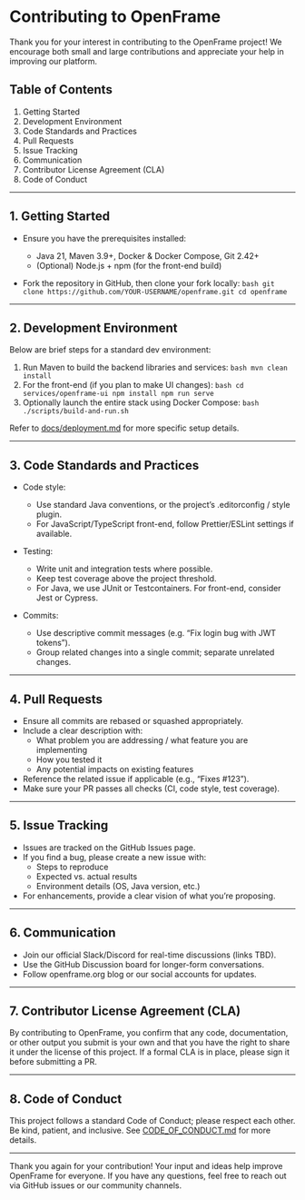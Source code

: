 # Contributing to OpenFrame

Thank you for your interest in contributing to the OpenFrame project! We encourage both small and large contributions and appreciate your help in improving our platform.

## Table of Contents
1. Getting Started  
2. Development Environment  
3. Code Standards and Practices  
4. Pull Requests  
5. Issue Tracking  
6. Communication  
7. Contributor License Agreement (CLA)  
8. Code of Conduct  

--------------------------------------------------------------------------------
## 1. Getting Started

- Ensure you have the prerequisites installed:
  - Java 21, Maven 3.9+, Docker & Docker Compose, Git 2.42+
  - (Optional) Node.js + npm (for the front-end build)

- Fork the repository in GitHub, then clone your fork locally:  ```bash
  git clone https://github.com/YOUR-USERNAME/openframe.git
  cd openframe  ```

--------------------------------------------------------------------------------
## 2. Development Environment

Below are brief steps for a standard dev environment:

1. Run Maven to build the backend libraries and services:   ```bash
   mvn clean install   ```
2. For the front-end (if you plan to make UI changes):   ```bash
   cd services/openframe-ui
   npm install
   npm run serve   ```
3. Optionally launch the entire stack using Docker Compose:   ```bash
   ./scripts/build-and-run.sh   ```

Refer to [docs/deployment.md](docs/deployment.md) for more specific setup details.

--------------------------------------------------------------------------------
## 3. Code Standards and Practices

- Code style:
  - Use standard Java conventions, or the project’s .editorconfig / style plugin.
  - For JavaScript/TypeScript front-end, follow Prettier/ESLint settings if available.

- Testing:
  - Write unit and integration tests where possible.
  - Keep test coverage above the project threshold.
  - For Java, we use JUnit or Testcontainers. For front-end, consider Jest or Cypress.

- Commits:
  - Use descriptive commit messages (e.g. “Fix login bug with JWT tokens”).
  - Group related changes into a single commit; separate unrelated changes.

--------------------------------------------------------------------------------
## 4. Pull Requests

- Ensure all commits are rebased or squashed appropriately.
- Include a clear description with:
  - What problem you are addressing / what feature you are implementing
  - How you tested it
  - Any potential impacts on existing features
- Reference the related issue if applicable (e.g., “Fixes #123”).
- Make sure your PR passes all checks (CI, code style, test coverage).

--------------------------------------------------------------------------------
## 5. Issue Tracking

- Issues are tracked on the GitHub Issues page.
- If you find a bug, please create a new issue with:
  - Steps to reproduce
  - Expected vs. actual results
  - Environment details (OS, Java version, etc.)
- For enhancements, provide a clear vision of what you’re proposing.

--------------------------------------------------------------------------------
## 6. Communication

- Join our official Slack/Discord for real-time discussions (links TBD).
- Use the GitHub Discussion board for longer-form conversations.
- Follow openframe.org blog or our social accounts for updates.

--------------------------------------------------------------------------------
## 7. Contributor License Agreement (CLA)

By contributing to OpenFrame, you confirm that any code, documentation, or other output you submit is your own and that you have the right to share it under the license of this project. If a formal CLA is in place, please sign it before submitting a PR.

--------------------------------------------------------------------------------
## 8. Code of Conduct

This project follows a standard Code of Conduct; please respect each other. Be kind, patient, and inclusive. See [CODE_OF_CONDUCT.md](CODE_OF_CONDUCT.md) for more details.

--------------------------------------------------------------------------------
Thank you again for your contribution! Your input and ideas help improve OpenFrame for everyone. If you have any questions, feel free to reach out via GitHub issues or our community channels.
